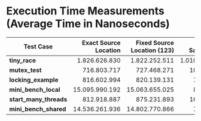 # Execution Time Measurements (Average Time in Nanoseconds)

| Test Case                         | Exact Source Location | Fixed Source Location (123) | Without Sanitization |
|-----------------------------------|----------------------:|----------------------------:|---------------------:|
| **tiny_race**                     |         1.826.626.830 |               1.822.252.511 |        1.010.202.251 |
| **mutex_test**                    |           716.803.717 |                 727.468.271 |           10.889.846 |
| **locking_example**               |           816.602.994 |                 820.139.131 |            7.278.513 |
| **mini_bench_local**              |        15.095.990.192 |              15.063.655.025 |            8.999.076 |
| **start_many_threads**            |           812.918.887 |                 875.231.893 |           16.017.213 |
| **mini_bench_shared**             |        14.536.261.936 |              14.802.770.866 |            7.335.853 |
